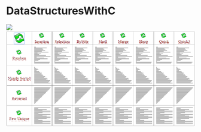 # DataStructuresWithC

<img src="https://i.ytimg.com/vi/tJQC0HCv8yg/maxresdefault.jpg">
<img width="1000" src="https://raw.githubusercontent.com/sanchitpasricha/DataStructuresWithC/main/animation%20of%20sorting%20algorithms.gif">
